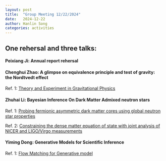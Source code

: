 ```yaml
---
layout: post
title:  "Group Meeting 12/22/2024"
date:   2024-12-22
author: Hanlin Song
categories: activities
---
```


## One rehersal and three talks:

#### Peixiang Ji:  Annual report rehersal

#### Chenghui Zhao: A glimpse on equivalence principle and test of gravity: the Nordtvedt effect
Ref. 1: [Theory and Experiment in Gravitational Physics](https://inspirehep.net/literature/1700339)

#### Zhuhai Li: Bayesian Inference On Dark Matter Admixed neutron stars
Ref. 1: [Probing fermionic asymmetric dark matter cores using global neutron star properties](https://arxiv.org/pdf/2410.00140)

Ref. 2: [Constraining the dense matter equation of state with joint analysis of NICER and LIGO/Virgo measurements](https://doi.org/10.3847/2041-8213/ab822f)

#### Yiming Dong: Generative Models for Scientific Inference
Ref. 1: [Flow Matching for Generative model](https://arxiv.org/abs/2210.02747)





